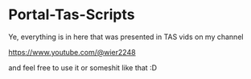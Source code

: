 # Portal-Tas-Scripts

Ye, everything is in here that was presented in TAS vids on my channel

https://www.youtube.com/@wier2248

and feel free to use it or someshit like that :D
